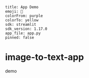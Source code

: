 ```
title: App Demo
emoji: 🐢
colorFrom: purple
colorTo: yellow
sdk: streamlit
sdk_version: 1.17.0
app_file: app.py
pinned: false
```

# image-to-text-app
demo

